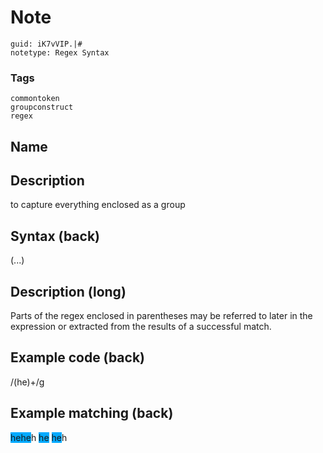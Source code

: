 # Note
```
guid: iK7vVIP.|#
notetype: Regex Syntax
```

### Tags
```
commontoken
groupconstruct
regex
```

## Name


## Description
to capture everything enclosed as a group

## Syntax (back)
<div>
  <div>
    (...)
  </div>
</div>

## Description (long)
Parts of the regex enclosed in parentheses may be referred to later in the expression or extracted from the results of a successful match.

## Example code (back)
<div>
  /(he)+/g
</div>

## Example matching (back)
<div>
  <span style="background-color: rgb(0, 170, 255);">hehe</span>h
  <span style="background-color: rgb(0, 170, 255);">he</span>
  <span style="background-color: rgb(0, 170, 255);">he</span>h
</div>
